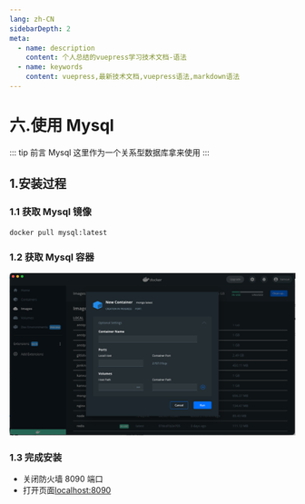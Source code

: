 ```yaml
---
lang: zh-CN
sidebarDepth: 2
meta:
  - name: description
    content: 个人总结的vuepress学习技术文档-语法
  - name: keywords
    content: vuepress,最新技术文档,vuepress语法,markdown语法
---
```


# 六.使用 Mysql

::: tip 前言
Mysql 这里作为一个关系型数据库拿来使用
:::

## 1.安装过程

### 1.1 获取 Mysql 镜像

```bash
docker pull mysql:latest
```

### 1.2 获取 Mysql 容器

![](./2.png)

### 1.3 完成安装

- 关闭防火墙 8090 端口
- 打开页面[localhost:8090](localhost:8090)
